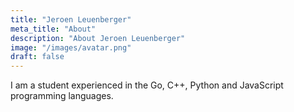 ```yaml
---
title: "Jeroen Leuenberger"
meta_title: "About"
description: "About Jeroen Leuenberger"
image: "/images/avatar.png"
draft: false
---
```


I am a student experienced in the Go, C++, Python and JavaScript programming languages.
